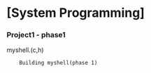 # [System Programming]

### Project1 - phase1

myshell.(c,h)

        Building myshell(phase 1)
        
